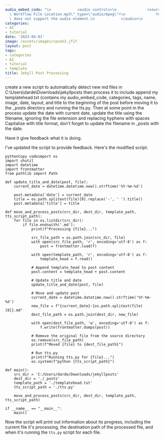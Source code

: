 ```yaml
---
audio_embed_code: "\n            <audio controls>\n              <source src=\"/assets/audio/2023-04-01-Jekyll\
  \ Workflow File Location.mp3\" type=\"audio/mpeg\">\n              Your browser\
  \ does not support the audio element.\n            </audio>\n            "
categories:
- AI
- tutorial
date: '2023-04-01'
image: /assets/images/cpunk3.jfif
layout: post
tags:
- categories
- AI
- tutorial
- template
title: Jekyll Post Processing
---
```

create a new script to automatically detect new md files in C:\\Users\\darde\\Downloads\\jekyllposts then process it to include append my templatehead.txt (contains my audio\_embed\_code, categories, tags, name, image, date, layout, and title to the beginning of the post before moving it to the \_posts directory and running the tts.py. Then at some point in the process update the date with current date, update the title using the filename, ignoring the file extension and replacing hyphens with spaces Capitalize with title format, don't forget to update the filename in \_posts with the date.

Have it give feedback what it is doing.

I've updated the script to provide feedback. Here's the modified script:

```
pythonCopy codeimport os
import shutil
import datetime
import frontmatter
from pathlib import Path

def update_title_and_date(post, file):
    current_date = datetime.datetime.now().strftime('%Y-%m-%d')

    post.metadata['date'] = current_date
    title = os.path.splitext(file)[0].replace('-', ' ').title()
    post.metadata['title'] = title

def move_and_process_posts(src_dir, dest_dir, template_path, tts_script_path):
    for file in os.listdir(src_dir):
        if file.endswith('.md'):
            print(f"Processing {file}...")

            src_file_path = os.path.join(src_dir, file)
            with open(src_file_path, 'r', encoding='utf-8') as f:
                post = frontmatter.load(f)

            with open(template_path, 'r', encoding='utf-8') as f:
                template_head = f.read()

            # Append template_head to post content
            post.content = template_head + post.content

            # Update title and date
            update_title_and_date(post, file)

            # Move and update post
            current_date = datetime.datetime.now().strftime('%Y-%m-%d')
            new_file = f"{current_date}-{os.path.splitext(file)[0]}.md"
            dest_file_path = os.path.join(dest_dir, new_file)

            with open(dest_file_path, 'w', encoding='utf-8') as f:
                f.write(frontmatter.dumps(post))

            # Remove the original file from the source directory
            os.remove(src_file_path)
            print(f"Moved {file} to {dest_file_path}")

            # Run tts.py
            print(f"Running tts.py for {file}...")
            os.system(f"python {tts_script_path}")

def main():
    src_dir = 'C:/Users/darde/Downloads/jekyllposts'
    dest_dir = './_posts'
    template_path = './templatehead.txt'
    tts_script_path = './tts.py'

    move_and_process_posts(src_dir, dest_dir, template_path, tts_script_path)

if __name__ == "__main__":
    main()

```

Now the script will print out information about its progress, including the current file it's processing, the destination path of the processed file, and when it's running the `tts.py` script for each file.